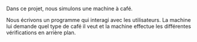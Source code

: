 Dans ce projet, nous simulons une machine à café.

Nous écrivons un programme qui interagi avec les utilisateurs.
La machine lui demande quel type de café il veut et la machine effectue les différentes vérifications en arrière plan.